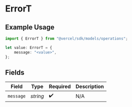 # ErrorT

## Example Usage

```typescript
import { ErrorT } from "@vercel/sdk/models/operations";

let value: ErrorT = {
    message: "<value>",
};
```

## Fields

| Field              | Type               | Required           | Description        |
| ------------------ | ------------------ | ------------------ | ------------------ |
| `message`          | *string*           | :heavy_check_mark: | N/A                |